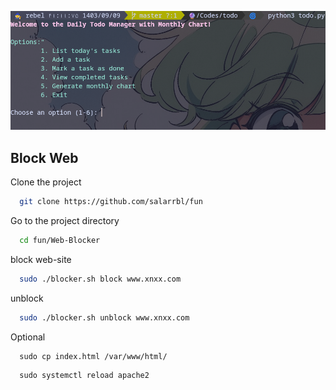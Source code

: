 ![Alt text](./todo.png)

## Block Web

Clone the project

```bash
  git clone https://github.com/salarrbl/fun
```

Go to the project directory

```bash
  cd fun/Web-Blocker
```

block web-site

```bash
  sudo ./blocker.sh block www.xnxx.com
```

unblock

```bash
  sudo ./blocker.sh unblock www.xnxx.com
```

Optional
```
  sudo cp index.html /var/www/html/ 
```
``` 
  sudo systemctl reload apache2
```

